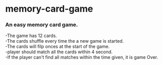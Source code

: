# memory-card-game

### An easy memory card game.<br>

-The game has 12 cards.<br>
-The cards shuffle every time the a new game is started.<br>
-The cards will filp onces at the start of the game. <br>
-player should match all the cards within 4 second.<br>
-If the player can't find all matches within the time given, it is game Over.

